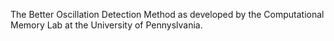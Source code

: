 
The Better Oscillation Detection Method as developed by the Computational Memory Lab at the University of Pennyslvania.